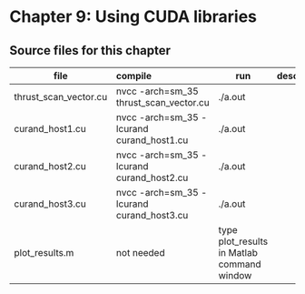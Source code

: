 # Chapter 9: Using CUDA libraries

## Source files for this chapter

| file   |      compile      |  run | description |
|----------|:----------------|-------|------:|
| thrust_scan_vector.cu |  nvcc -arch=sm_35 thrust_scan_vector.cu | ./a.out |
| curand_host1.cu |  nvcc -arch=sm_35 -lcurand curand_host1.cu | ./a.out |
| curand_host2.cu |  nvcc -arch=sm_35 -lcurand curand_host2.cu | ./a.out |
| curand_host3.cu |  nvcc -arch=sm_35 -lcurand curand_host3.cu | ./a.out |
| plot_results.m |  not needed | type plot_results in Matlab command window |
